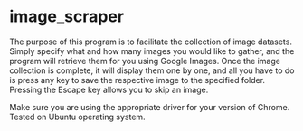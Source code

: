 # image_scraper


The purpose of this program is to facilitate the collection of image datasets. Simply specify what and how many images you would like to gather, and the program will retrieve them for you using Google Images. Once the image collection is complete, it will display them one by one, and all you have to do is press any key to save the respective image to the specified folder. Pressing the Escape key allows you to skip an image.

Make sure you are using the appropriate driver for your version of Chrome.
Tested on Ubuntu operating system.